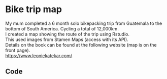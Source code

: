 # Bike trip map
My mum completed a 6 month solo bikepacking trip from Guatemala to the bottom of South America. Cycling a total of 12,000km.  
I created a map showing the route of the trip using Rstudio.  
This used images from Stamen Maps (access with its API).  
Details on the book can be found at the following website (map is on the front page).  
https://www.leoniekatekar.com/


## Code

